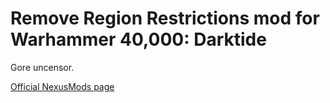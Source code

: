 # Remove Region Restrictions mod for Warhammer 40,000: Darktide
Gore uncensor.

[Official NexusMods page](https://www.nexusmods.com/warhammer40kdarktide/mods/435)